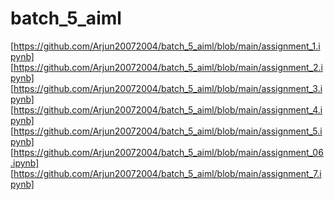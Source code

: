 # batch_5_aiml
[https://github.com/Arjun20072004/batch_5_aiml/blob/main/assignment_1.ipynb]
[https://github.com/Arjun20072004/batch_5_aiml/blob/main/assignment_2.ipynb]
[https://github.com/Arjun20072004/batch_5_aiml/blob/main/assignment_3.ipynb]
[https://github.com/Arjun20072004/batch_5_aiml/blob/main/assignment_4.ipynb]
[https://github.com/Arjun20072004/batch_5_aiml/blob/main/assignment_5.ipynb]
[https://github.com/Arjun20072004/batch_5_aiml/blob/main/assignment_06.ipynb]
[https://github.com/Arjun20072004/batch_5_aiml/blob/main/assignment_7.ipynb]
